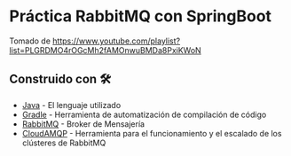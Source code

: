 # Práctica RabbitMQ con SpringBoot

Tomado de https://www.youtube.com/playlist?list=PLGRDMO4rOGcMh2fAMOnwuBMDa8PxiKWoN

## Construido con 🛠️

* [Java](https://www.java.com/es/) - El lenguaje utilizado
* [Gradle](https://gradle.org/) -  Herramienta de automatización de compilación de código
* [RabbitMQ](https://www.rabbitmq.com/) - Broker de Mensajería
* [CloudAMQP](https://www.cloudamqp.com/) - Herramienta para el funcionamiento y el escalado de los clústeres de RabbitMQ

